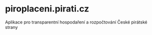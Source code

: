 # piroplaceni.pirati.cz
Aplikace pro transparentní hospodaření a rozpočtování České pirátské strany
